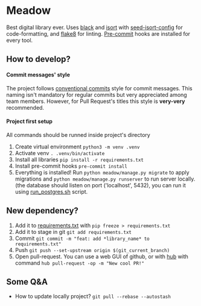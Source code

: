 # Meadow

Best digital library ever. Uses [black](https://github.com/psf/black) and [isort](https://github.com/timothycrosley/isort) with [seed-isort-config](https://github.com/asottile/seed-isort-config) for code-formatting, and [flake8](http://flake8.pycqa.org/en/latest/) for linting. [Pre-commit](https://pre-commit.com) hooks are installed for every tool.

## How to develop?

#### Commit messages' style
The project follows [conventional commits](https://www.conventionalcommits.org/en/v1.0.0/#summary) style for commit messages. 
This naming isn't mandatory for regular commits but very appreciated among team members. However, for Pull Request's titles this style is **very-very** recommended.

#### Project first setup
All commands should be runned inside project's directory

1. Create virtual environment
`python3 -m venv .venv`
2. Activate venv
`. .venv/bin/activate`
3. Install all libraries
`pip install -r requirements.txt`
4. Install pre-commit hooks
`pre-commit install`
5. Everything is installed! Run `python meadow/manage.py migrate` to apply migrations and `python meadow/manage.py runserver` to run server locally. (the database should listen on port ('localhost', 5432), you can run it using [run_postgres.sh](init.d/run_postgres.sh) script.

## New dependency?

1. Add it to [requirements.txt](requirements.txt) with `pip freeze > requirements.txt`
2. Add it to stage in git
`git add requirements.txt`
3. Commit
`git commit -m "feat: add *library_name* to requirements.txt"`
4. Push
`git push --set-upstream origin $(git_current_branch)`
5. Open pull-request. You can use a web GUI of github, or with [hub](https://hub.github.com) with command `hub pull-request -op -m "New cool PR!"`

## Some Q&A

* How to update locally project?
`git pull --rebase --autostash`
